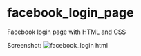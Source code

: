 # facebook_login_page
Facebook login page with HTML and CSS

Screenshot:
![facebook_login html](https://github.com/ufukcagris/facebook_login_page/assets/51057559/6587def4-9bf7-466d-8dfa-aa7b5e60ca76)
